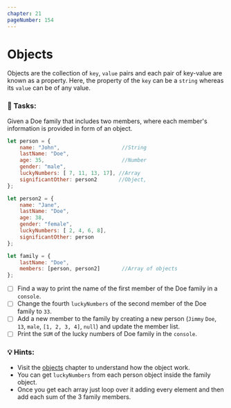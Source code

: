 ```yaml
---
chapter: 21
pageNumber: 154
---
```

# Objects

Objects are the collection of `key`, `value` pairs and each pair of key-value are known as a property. Here, the property of the `key` can be a `string` whereas its `value` can be of any value.

### 📝 Tasks:

Given a Doe family that includes two members, where each member's information is provided in form of an object.&#x20;

```javascript
let person = {
    name: "John",                    //String
    lastName: "Doe",
    age: 35,                         //Number
    gender: "male",
    luckyNumbers: [ 7, 11, 13, 17], //Array
    significantOther: person2       //Object, 
};

let person2 = {
    name: "Jane",
    lastName: "Doe",
    age: 38,
    gender: "female",
    luckyNumbers: [ 2, 4, 6, 8],
    significantOther: person
};

let family = {
    lastName: "Doe",
    members: [person, person2]       //Array of objects
};
```

* [ ] Find a way to print the name of the first member of the Doe family in a `console`.
* [ ] Change the fourth  `luckyNumbers` of  the second member of the Doe family to `33`.
* [ ] Add a new member to the family by creating a new  person  (`Jimmy` `Doe`, `13`, `male`, `[1, 2, 3, 4]`, `null`) and update the member list.
* [ ] Print the `SUM` of the lucky numbers of Doe family in the `console`.&#x20;

### 💡 Hints:

* Visit the [objects](../objects/) chapter to understand how the object work.
* You can get `luckyNumbers` from each person object inside the family object.
* Once you get each array just loop over it adding every element and then add each sum of the 3 family members.
